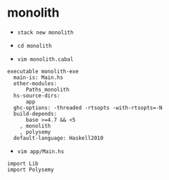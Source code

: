 # monolith

* `stack new monolith`
* `cd monolith`


* `vim monolith.cabal`
```
executable monolith-exe
  main-is: Main.hs
  other-modules:
      Paths_monolith
  hs-source-dirs:
      app
  ghc-options: -threaded -rtsopts -with-rtsopts=-N
  build-depends:
      base >=4.7 && <5
    , monolith
    , polysemy
  default-language: Haskell2010
```

* `vim app/Main.hs`
```
import Lib
import Polysemy
```


